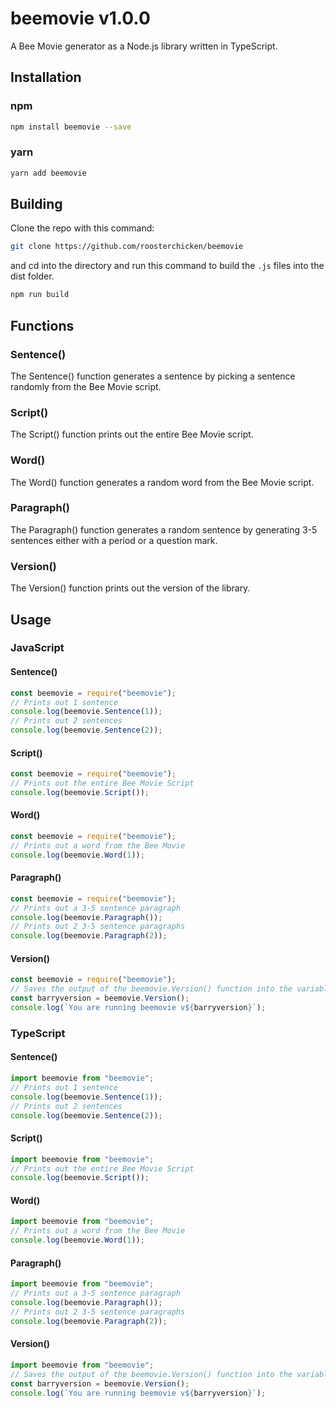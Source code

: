 # beemovie v1.0.0
A Bee Movie generator as a Node.js library written in TypeScript.

## Installation

### npm

```sh
npm install beemovie --save
```

### yarn

```sh
yarn add beemovie
```

## Building
Clone the repo with this command:
```sh
git clone https://github.com/roosterchicken/beemovie
```
and cd into the directory and run this command to build the `.js` files into the dist folder.
```sh
npm run build
```

## Functions
### Sentence()
The Sentence() function generates a sentence by picking a sentence randomly from the Bee Movie script.
### Script()
The Script() function prints out the entire Bee Movie script.
### Word()
The Word() function generates a random word from the Bee Movie script.
### Paragraph()
The Paragraph() function generates a random sentence by generating 3-5 sentences either with a period or a question mark.
### Version()
The Version() function prints out the version of the library.
## Usage

### JavaScript

#### Sentence()

```javascript
const beemovie = require("beemovie");
// Prints out 1 sentence
console.log(beemovie.Sentence(1));
// Prints out 2 sentences
console.log(beemovie.Sentence(2));
```

#### Script()

```javascript
const beemovie = require("beemovie");
// Prints out the entire Bee Movie Script
console.log(beemovie.Script());
```

#### Word()

```javascript
const beemovie = require("beemovie");
// Prints out a word from the Bee Movie
console.log(beemovie.Word(1));
```

#### Paragraph()

```javascript
const beemovie = require("beemovie");
// Prints out a 3-5 sentence paragraph
console.log(beemovie.Paragraph());
// Prints out 2 3-5 sentence paragraphs
console.log(beemovie.Paragraph(2));
```
#### Version()
```javascript
const beemovie = require("beemovie");
// Saves the output of the beemovie.Version() function into the variable barryversion
const barryversion = beemovie.Version();
console.log(`You are running beemovie v${barryversion}`);
```
### TypeScript

#### Sentence()

```typescript
import beemovie from "beemovie";
// Prints out 1 sentence
console.log(beemovie.Sentence(1));
// Prints out 2 sentences
console.log(beemovie.Sentence(2));
```

#### Script()

```typescript
import beemovie from "beemovie";
// Prints out the entire Bee Movie Script
console.log(beemovie.Script());
```

#### Word()

```typescript
import beemovie from "beemovie";
// Prints out a word from the Bee Movie
console.log(beemovie.Word(1));
```

#### Paragraph()

```typescript
import beemovie from "beemovie";
// Prints out a 3-5 sentence paragraph
console.log(beemovie.Paragraph());
// Prints out 2 3-5 sentence paragraphs
console.log(beemovie.Paragraph(2));
```
#### Version()
```typescript
import beemovie from "beemovie";
// Saves the output of the beemovie.Version() function into the variable barryversion
const barryversion = beemovie.Version();
console.log(`You are running beemovie v${barryversion}`);
```